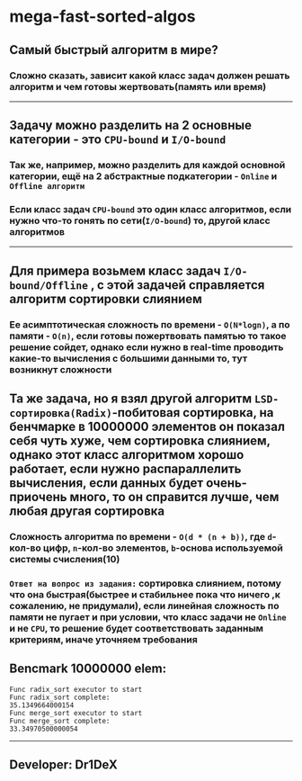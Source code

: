 # mega-fast-sorted-algos
## Самый быстрый алгоритм в мире?

### Сложно сказать, зависит какой класс задач должен решать алгоритм и чем готовы жертвовать(память или время)

----

## Задачу можно разделить на 2 основные категории - это `CPU-bound` и `I/O-bound`
### Так же, например, можно разделить для каждой основной категории, ещё на 2 абстрактные подкатегории - `Online` и `Offline алгоритм`
### Если класс задач `CPU-bound` это один класс алгоритмов, если нужно что-то гонять по сети(`I/O-bound`) то, другой класс алгоритмов

-------

## Для примера возьмем класс задач `I/O-bound/Offline` , с этой задачей справляется алгоритм сортировки слиянием
### Ее асимптотическая сложность по времени - `O(N*logn)`, а по памяти - `O(n)`, если готовы пожертвовать памятью то такое решение сойдет, однако если нужно в real-time проводить какие-то вычисления с большими данными то, тут возникнут сложности

## Та же задача, но я взял другой алгоритм `LSD-сортировка(Radix)`-побитовая сортировка, на бенчмарке в 10000000 элементов он показал себя чуть хуже, чем сортировка слиянием, однако этот класс алгоритмом хорошо работает, если нужно распараллелить вычисления, если данных будет очень-приочень много, то он справится лучше, чем любая другая сортировка 
### Сложность алгоритма по времени - ``O(d * (n + b))``, где `d`-кол-во цифр, `n`-кол-во элементов, `b`-основа используемой системы счисления(10)

### ``Ответ на вопрос из задания:`` сортировка слиянием, потому что она быстрая(быстрее и стабильнее пока что ничего ,к сожалению, не придумали), если линейная сложность по памяти не пугает и при условии, что класс задачи не `Online` и не `CPU`, то решение будет соответствовать заданным критериям, иначе уточняем требования

## Bencmark 10000000 elem:

    
    Func radix_sort executor to start
    Func radix_sort complete:
    35.1349664000154
    Func merge_sort executor to start
    Func merge_sort complete:
    33.34970500000054

_______

## Developer: Dr1DeX
